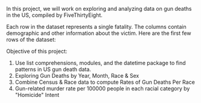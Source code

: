 
In this project, we will work on exploring and analyzing data on gun deaths in the US, compiled by FiveThirtyEight.

Each row in the dataset represents a single fatality. 
The columns contain demographic and other information about the victim. 
Here are the first few rows of the dataset:

Objective of this project:

1. Use list comprehensions, modules, and the datetime package to find patterns in US gun death data.
2. Exploring Gun Deaths by Year, Month, Race & Sex
3. Combine Census & Race data to compute Rates of Gun Deaths Per Race
4. Gun-related murder rate per 100000 people in each racial category by "Homicide" Intent
